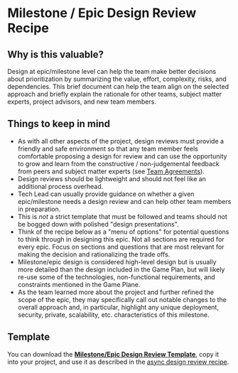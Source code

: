 # Milestone / Epic Design Review Recipe

## Why is this valuable?

Design at epic/milestone level can help the team make better decisions about prioritization by summarizing the value, effort, complexity, risks, and dependencies. This brief document can help the team align on the selected approach and briefly explain the rationale for other teams, subject matter experts, project advisors, and new team members.

## Things to keep in mind

* As with all other aspects of the project, design reviews must provide a friendly and safe environment so that any team member feels comfortable proposing a design for review and can use the opportunity to grow and learn from the constructive / non-judgemental feedback from peers and subject matter experts (see [Team Agreements](../../team-agreements)).
* Design reviews should be lightweight and should not feel like an additional process overhead.
* Tech Lead can usually provide guidance on whether a given epic/milestone needs a design review and can help other team members in preparation.
* This is *not* a strict template that must be followed and teams should not be bogged down with polished "design presentations".
* Think of the recipe below as a "menu of options" for potential questions to think through in designing this epic. Not all sections are required for every epic. Focus on sections and questions that are most relevant for making the decision and rationalizing the trade offs.
* Milestone/epic design is considered high-level design but is usually more detailed than the design included in the Game Plan, but will likely re-use some of the technologies, non-functional requirements, and constraints mentioned in the Game Plane.
* As the team learned more about the project and further refined the scope of the epic, they may specifically call out notable changes to the overall approach and, in particular, highlight any unique deployment, security, private, scalability, etc. characteristics of this milestone.

## Template

You can download the **[Milestone/Epic Design Review Template](./milestone-epic-design-review-template.md)**, copy it into your project, and use it as described in the [async design review recipe](./recipes/async-design-reviews.md).
